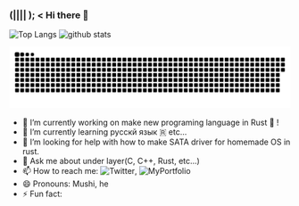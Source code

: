 ### (|||| ); < Hi there 👋

<p align="left"> 
  <img alt="Top Langs" height="150px" src="https://github-readme-stats.vercel.app/api/top-langs/?username=Dangornushi&layout=compact&show_icons=true&theme=onedark" />
  <img alt="github stats" height="150px" src="https://github-readme-stats.vercel.app/api?username=Dangornushi&theme=onedark&show_icons=ture" />
</p>

![github](github-user-contribution.svg)

- 🔭 I’m currently working on make new programing language in Rust 🦀 !
- 🌱 I’m currently learning русскй язык 🇷 etc...
- 🤔 I’m looking for help with how to make SATA driver for homemade OS in rust.
- 💬 Ask me about under layer(C, C++, Rust, etc...)
- 📫 How to reach me: ![Twitter](htps://twitter.com/dangomu39300363), ![MyPortfolio](https://dangornushi.github.io/dangomushi-Portfolio/)
- 😄 Pronouns: Mushi, he 
- ⚡ Fun fact: 

<!--
-->
